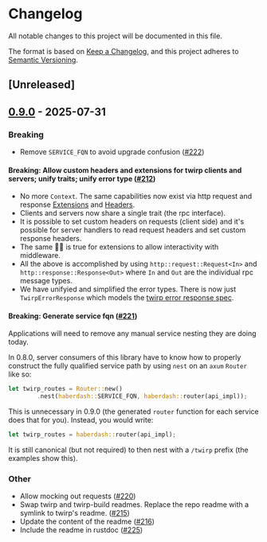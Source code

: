 # Changelog

All notable changes to this project will be documented in this file.

The format is based on [Keep a Changelog](https://keepachangelog.com/en/1.0.0/),
and this project adheres to [Semantic Versioning](https://semver.org/spec/v2.0.0.html).

## [Unreleased]

## [0.9.0](https://github.com/github/twirp-rs/compare/twirp-build-v0.8.0...twirp-build-v0.9.0) - 2025-07-31

### Breaking

- Remove `SERVICE_FQN` to avoid upgrade confusion ([#222](https://github.com/github/twirp-rs/pull/222))

#### Breaking: Allow custom headers and extensions for twirp clients and servers; unify traits; unify error type ([#212](https://github.com/github/twirp-rs/pull/212))

- No more `Context`. The same capabilities now exist via http request and response [Extensions](https://docs.rs/http/latest/http/struct.Extensions.html) and [Headers](https://docs.rs/http/latest/http/header/struct.HeaderMap.html).
- Clients and servers now share a single trait (the rpc interface).
- It is possible to set custom headers on requests (client side) and it's possible for server handlers to read request headers and set custom response headers.
- The same ☝🏻 is true for extensions to allow interactivity with middleware.
- All the above is accomplished by using `http::request::Request<In>` and `http::response::Response<Out>` where `In` and `Out` are the individual rpc message types.
- We have unifyied and simplified the error types. There is now just `TwirpErrorResponse` which models the [twirp error response spec](https://twitchtv.github.io/twirp/docs/spec_v7.html#error-codes).


#### Breaking: Generate service fqn ([#221](https://github.com/github/twirp-rs/pull/221))

Applications will need to remove any manual service nesting they are doing today.

In 0.8.0, server consumers of this library have to know how to properly construct the fully qualified service path by using `nest` on an `axum` `Router` like so:

```rust
let twirp_routes = Router::new()
        .nest(haberdash::SERVICE_FQN, haberdash::router(api_impl));
```

This is unnecessary in 0.9.0 (the generated `router` function for each service does that for you). Instead, you would write: 

``` rust
let twirp_routes = haberdash::router(api_impl);
```

It is still canonical (but not required) to then nest with a `/twirp` prefix (the examples show this).

### Other

- Allow mocking out requests ([#220](https://github.com/github/twirp-rs/pull/220))
- Swap twirp and twirp-build readmes. Replace the repo readme with a symlink to twirp's readme. ([#215](https://github.com/github/twirp-rs/pull/215))
- Update the content of the readme ([#216](https://github.com/github/twirp-rs/pull/216))
- Include the readme in rustdoc ([#225](https://github.com/github/twirp-rs/pull/225))

